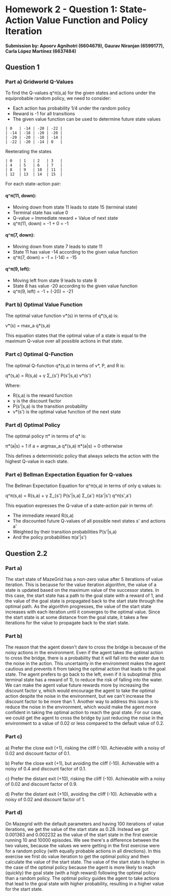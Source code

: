# Homework 2 - Question 1: State-Action Value Function and Policy Iteration

#### Submission by: Apoorv Agnihotri (6604679), Gaurav Niranjan (6599177), Carla López Martínez (6637484)

## Question 1

### Part a) Gridworld Q-Values

To find the Q-values q^π(s,a) for the given states and actions under the equiprobable random policy, we need to consider:
- Each action has probability 1/4 under the random policy
- Reward is -1 for all transitions
- The given value function can be used to determine future state values

```
| 0   | -14 | -20 | -22 |
| -14 | -18 | -20 | -20 |
| -20 | -20 | -18 | -14 |
| -22 | -20 | -14 | 0   |
```

Reeterating the states

```
| 0   | 1   | 2   | 3   |
| 4   | 5   | 6   | 7   |
| 8   | 9   | 10  | 11  |
| 12  | 13  | 14  | 15  |
```

For each state-action pair:

#### q^π(11, down):
- Moving down from state 11 leads to state 15 (terminal state)
- Terminal state has value 0
- Q-value = Immediate reward + Value of next state
- q^π(11, down) = -1 + 0 = -1

#### q^π(7, down):
- Moving down from state 7 leads to state 11
- State 11 has value -14 according to the given value function
- q^π(7, down) = -1 + (-14) = -15

#### q^π(9, left):
- Moving left from state 9 leads to state 8
- State 8 has value -20 according to the given value function
- q^π(9, left) = -1 + (-20) = -21

### Part b) Optimal Value Function

The optimal value function v*(s) in terms of q*(s,a) is:

v*(s) = max_a q*(s,a)

This equation states that the optimal value of a state is equal to the maximum Q-value over all possible actions in that state.

### Part c) Optimal Q-Function

The optimal Q-function q*(s,a) in terms of v*, P, and R is:

q*(s,a) = R(s,a) + γ Σ_{s'} P(s'|s,a) v*(s')

Where:
- R(s,a) is the reward function
- γ is the discount factor
- P(s'|s,a) is the transition probability
- v*(s') is the optimal value function of the next state

### Part d) Optimal Policy

The optimal policy π* in terms of q* is:

π*(a|s) = 1 if a = argmax_a q*(s,a)
π*(a|s) = 0 otherwise

This defines a deterministic policy that always selects the action with the highest Q-value in each state.

### Part e) Bellman Expectation Equation for Q-values

The Bellman Expectation Equation for q^π(s,a) in terms of only q values is:

q^π(s,a) = R(s,a) + γ Σ_{s'} P(s'|s,a) Σ_{a'} π(a'|s') q^π(s',a')

This equation expresses the Q-value of a state-action pair in terms of:
- The immediate reward R(s,a)
- The discounted future Q-values of all possible next states s' and actions a'
- Weighted by their transition probabilities P(s'|s,a)
- And the policy probabilities π(a'|s')

## Question 2.2

### Part a)

The start state of MazeGrid has a non-zero value after 5 iterations of value iteration. This is because for the value iteration algorithm, the value of a state is updated based on the maximum value of the successor states. In this case, the start state has a path to the goal state with a reward of 1, and the value of the goal state is propagated back to the start state through the optimal path. As the algorithm progresses, the value of the start state increases with each iteration until it converges to the optimal value. Since the start state is at some distance from the goal state, it takes a few iterations for the value to propagate back to the start state.

### Part b)

The reason that the agent doesn't dare to cross the bridge is because of the noisy actions in the environment. Even if the agent takes the optimal action to cross the bridge, there is a probability that it will fall into the water due to the noise in the action. This uncertainty in the environment makes the agent cautious and prevents it from taking the optimal action that leads to the goal state. The agent prefers to go back to the left, even if it is suboptimal (this terminal state has a reward of 1), to reduce the risk of falling into the water. We can make the agent value future rewards more by increasing the discount factor γ, which would encourage the agent to take the optimal action despite the noise in the environment, but we can't increase the discount factor to be more than 1. Another way to address this issue is to reduce the noise in the environment, which would make the agent more confident in taking the optimal action to reach the goal state. For our case, we could get the agent to cross the bridge by just reducing the noise in the environment to a value of 0.02 or less compared to the default value of 0.2.

### Part c)

a) Prefer the close exit (+1), risking the cliff (-10).
Achievable with a noisy of 0.02 and discount factor of 0.1.

b) Prefer the close exit (+1), but avoiding the cliff (-10).
Achievable with a noisy of 0.4 and discount factor of 0.1.

c) Prefer the distant exit (+10), risking the cliff (-10).
Achievable with a noisy of 0.02 and discount factor of 0.9.

d) Prefer the distant exit (+10), avoiding the cliff (-10).
Achievable with a noisy of 0.02 and discount factor of 1.

### Part d)

On Mazegrid with the default parameters and having 100 iterations of value iterations, we get the value of the start state as 0.28. Instead we got 0.001363 and 0.002232 as the value of the start state in the first exercie running 10 and 10000 episodes. We see there's a difference between the two values, because the values we were getting in the first exercise were for a random policy (with equally probable actions in all directions). In this exercise we first do value iteration to get the optimal policy and then calculate the value of the start state. The value of the start state is higher in the case of the optimal policy because the agent is more likely to reach (quickly) the goal state (with a high reward) following the optimal policy than a random policy. The optimal policy guides the agent to take actions that lead to the goal state with higher probability, resulting in a higher value for the start state.
